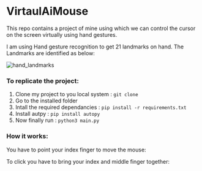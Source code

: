 # VirtaulAiMouse

This repo contains a project of mine using which we can control the cursor on the screen virtually using hand gestures.

I am using Hand gesture recognition to get 21 landmarks on hand. 
The Landmarks are identified as below:

![hand_landmarks](https://user-images.githubusercontent.com/64288750/126165133-1f992ac3-42b2-4f61-842d-d78f6f0216b0.png)

### To replicate the project:
1. Clone my project to you local system : `git clone `
2. Go to the installed folder
3. Intall the required dependancies : `pip install -r requirements.txt`
4. Install autpy : `pip install autopy`
5. Now finally run : `python3 main.py`

### How it works:
You have to point your index finger to move the mouse:

To click you have to bring your index and middle finger together:
